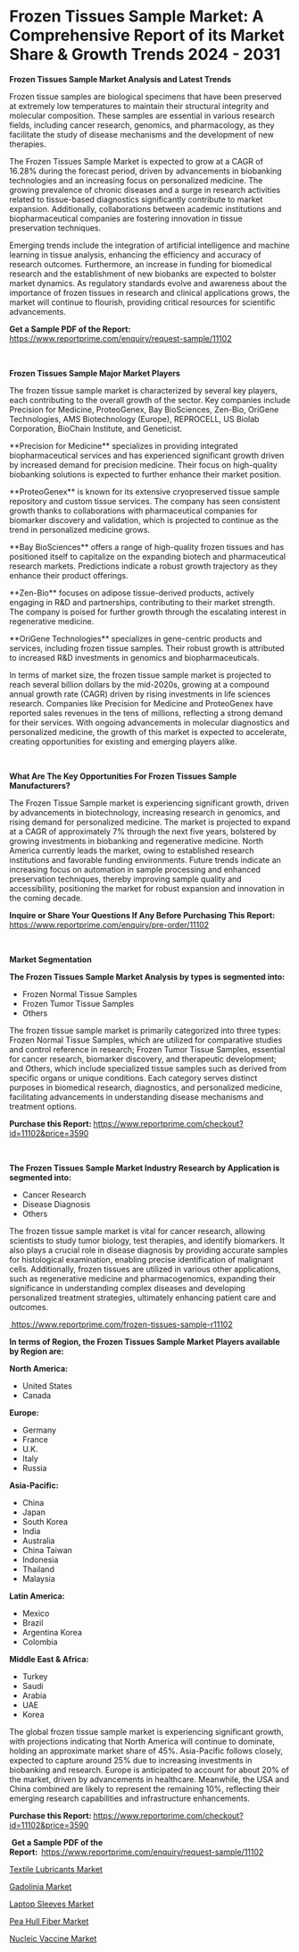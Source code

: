<p><h1>Frozen Tissues Sample Market: A Comprehensive Report of its Market Share & Growth Trends 2024 - 2031</h1></p><p><strong>Frozen Tissues Sample Market Analysis and Latest Trends</strong></p>
<p><p>Frozen tissue samples are biological specimens that have been preserved at extremely low temperatures to maintain their structural integrity and molecular composition. These samples are essential in various research fields, including cancer research, genomics, and pharmacology, as they facilitate the study of disease mechanisms and the development of new therapies.</p><p>The Frozen Tissues Sample Market is expected to grow at a CAGR of 16.28% during the forecast period, driven by advancements in biobanking technologies and an increasing focus on personalized medicine. The growing prevalence of chronic diseases and a surge in research activities related to tissue-based diagnostics significantly contribute to market expansion. Additionally, collaborations between academic institutions and biopharmaceutical companies are fostering innovation in tissue preservation techniques.</p><p>Emerging trends include the integration of artificial intelligence and machine learning in tissue analysis, enhancing the efficiency and accuracy of research outcomes. Furthermore, an increase in funding for biomedical research and the establishment of new biobanks are expected to bolster market dynamics. As regulatory standards evolve and awareness about the importance of frozen tissues in research and clinical applications grows, the market will continue to flourish, providing critical resources for scientific advancements.</p></p>
<p><strong>Get a Sample PDF of the Report:&nbsp;</strong> <a href="https://www.reportprime.com/enquiry/request-sample/11102?utm_campaign=103&utm_medium=2&utm_source=Github&utm_content=ia&utm_term=16112024&utm_id=frozen-tissues-sample">https://www.reportprime.com/enquiry/request-sample/11102</a></p>
<p>&nbsp;</p>
<p><strong>Frozen Tissues Sample Major Market Players</strong></p>
<p><p>The frozen tissue sample market is characterized by several key players, each contributing to the overall growth of the sector. Key companies include Precision for Medicine, ProteoGenex, Bay BioSciences, Zen-Bio, OriGene Technologies, AMS Biotechnology (Europe), REPROCELL, US Biolab Corporation, BioChain Institute, and Geneticist.</p><p>**Precision for Medicine** specializes in providing integrated biopharmaceutical services and has experienced significant growth driven by increased demand for precision medicine. Their focus on high-quality biobanking solutions is expected to further enhance their market position.</p><p>**ProteoGenex** is known for its extensive cryopreserved tissue sample repository and custom tissue services. The company has seen consistent growth thanks to collaborations with pharmaceutical companies for biomarker discovery and validation, which is projected to continue as the trend in personalized medicine grows.</p><p>**Bay BioSciences** offers a range of high-quality frozen tissues and has positioned itself to capitalize on the expanding biotech and pharmaceutical research markets. Predictions indicate a robust growth trajectory as they enhance their product offerings.</p><p>**Zen-Bio** focuses on adipose tissue-derived products, actively engaging in R&D and partnerships, contributing to their market strength. The company is poised for further growth through the escalating interest in regenerative medicine.</p><p>**OriGene Technologies** specializes in gene-centric products and services, including frozen tissue samples. Their robust growth is attributed to increased R&D investments in genomics and biopharmaceuticals.</p><p>In terms of market size, the frozen tissue sample market is projected to reach several billion dollars by the mid-2020s, growing at a compound annual growth rate (CAGR) driven by rising investments in life sciences research. Companies like Precision for Medicine and ProteoGenex have reported sales revenues in the tens of millions, reflecting a strong demand for their services. With ongoing advancements in molecular diagnostics and personalized medicine, the growth of this market is expected to accelerate, creating opportunities for existing and emerging players alike.</p></p>
<p>&nbsp;</p>
<p><strong>What Are The Key Opportunities For Frozen Tissues Sample Manufacturers?</strong></p>
<p><p>The Frozen Tissue Sample market is experiencing significant growth, driven by advancements in biotechnology, increasing research in genomics, and rising demand for personalized medicine. The market is projected to expand at a CAGR of approximately 7% through the next five years, bolstered by growing investments in biobanking and regenerative medicine. North America currently leads the market, owing to established research institutions and favorable funding environments. Future trends indicate an increasing focus on automation in sample processing and enhanced preservation techniques, thereby improving sample quality and accessibility, positioning the market for robust expansion and innovation in the coming decade.</p></p>
<p><strong>Inquire or Share Your Questions If Any Before Purchasing This Report:</strong> <a href="https://www.reportprime.com/enquiry/pre-order/11102?utm_campaign=103&utm_medium=2&utm_source=Github&utm_content=ia&utm_term=16112024&utm_id=frozen-tissues-sample">https://www.reportprime.com/enquiry/pre-order/11102</a></p>
<p>&nbsp;</p>
<p><strong>Market Segmentation</strong></p>
<p><strong>The Frozen Tissues Sample Market Analysis by types is segmented into:</strong></p>
<p><ul><li>Frozen Normal Tissue Samples</li><li>Frozen Tumor Tissue Samples</li><li>Others</li></ul></p>
<p><p>The frozen tissue sample market is primarily categorized into three types: Frozen Normal Tissue Samples, which are utilized for comparative studies and control reference in research; Frozen Tumor Tissue Samples, essential for cancer research, biomarker discovery, and therapeutic development; and Others, which include specialized tissue samples such as derived from specific organs or unique conditions. Each category serves distinct purposes in biomedical research, diagnostics, and personalized medicine, facilitating advancements in understanding disease mechanisms and treatment options.</p></p>
<p><strong>Purchase this Report:&nbsp;</strong><a href="https://www.reportprime.com/checkout?id=11102&price=3590&utm_campaign=103&utm_medium=2&utm_source=Github&utm_content=ia&utm_term=16112024&utm_id=frozen-tissues-sample">https://www.reportprime.com/checkout?id=11102&price=3590</a></p>
<p>&nbsp;</p>
<p><strong>The Frozen Tissues Sample Market Industry Research by Application is segmented into:</strong></p>
<p><ul><li>Cancer Research</li><li>Disease Diagnosis</li><li>Others</li></ul></p>
<p><p>The frozen tissue sample market is vital for cancer research, allowing scientists to study tumor biology, test therapies, and identify biomarkers. It also plays a crucial role in disease diagnosis by providing accurate samples for histological examination, enabling precise identification of malignant cells. Additionally, frozen tissues are utilized in various other applications, such as regenerative medicine and pharmacogenomics, expanding their significance in understanding complex diseases and developing personalized treatment strategies, ultimately enhancing patient care and outcomes.</p></p>
<p><a href="https://www.reportprime.com/frozen-tissues-sample-r11102?utm_campaign=103&utm_medium=2&utm_source=Github&utm_content=ia&utm_term=16112024&utm_id=frozen-tissues-sample">&nbsp;https://www.reportprime.com/frozen-tissues-sample-r11102</a></p>
<p><strong>In terms of Region, the Frozen Tissues Sample Market Players available by Region are:</strong></p>
<p>
    <p> <strong> North America: </strong>
        <ul>
            <li>United States</li>
            <li>Canada</li>
        </ul>
        </p> 
    <p> <strong> Europe: </strong>
        <ul>
            <li>Germany</li>
            <li>France</li>
            <li>U.K.</li>
            <li>Italy</li>
            <li>Russia</li>
        </ul>
        </p> 
    <p> <strong> Asia-Pacific: </strong>
        <ul>
            <li>China</li>
            <li>Japan</li>
            <li>South Korea</li>
            <li>India</li>
            <li>Australia</li>
            <li>China Taiwan</li>
            <li>Indonesia</li>
            <li>Thailand</li>
            <li>Malaysia</li>
        </ul>
        </p> 
    <p> <strong> Latin America: </strong>
        <ul>
            <li>Mexico</li>
            <li>Brazil</li>
            <li>Argentina Korea</li>
            <li>Colombia</li>
        </ul>
        </p> 
    <p> <strong> Middle East & Africa: </strong>
        <ul>
            <li>Turkey</li>
            <li>Saudi</li>
            <li>Arabia</li>
            <li>UAE</li>
            <li>Korea</li>
        </ul>
    </p>
    </p>
<p><p>The global frozen tissue sample market is experiencing significant growth, with projections indicating that North America will continue to dominate, holding an approximate market share of 45%. Asia-Pacific follows closely, expected to capture around 25% due to increasing investments in biobanking and research. Europe is anticipated to account for about 20% of the market, driven by advancements in healthcare. Meanwhile, the USA and China combined are likely to represent the remaining 10%, reflecting their emerging research capabilities and infrastructure enhancements.</p></p>
<p><strong>Purchase this Report: </strong><a href="https://www.reportprime.com/checkout?id=11102&price=3590&utm_campaign=103&utm_medium=2&utm_source=Github&utm_content=ia&utm_term=16112024&utm_id=frozen-tissues-sample">https://www.reportprime.com/checkout?id=11102&price=3590</a></p>
<p>&nbsp;<strong>Get a Sample PDF of the Report:&nbsp;&nbsp;</strong><a href="https://www.reportprime.com/enquiry/request-sample/11102?utm_campaign=103&utm_medium=2&utm_source=Github&utm_content=ia&utm_term=16112024&utm_id=frozen-tissues-sample">https://www.reportprime.com/enquiry/request-sample/11102</a></p>
<p><strong></strong></p>
<p><p><a href="https://www.linkedin.com/pulse/regulatory-landscape-its-influence-global-textile-lubricants-market-au6hc?utm_campaign=103&utm_medium=2&utm_source=Github&utm_content=ia&utm_term=16112024&utm_id=frozen-tissues-sample">Textile Lubricants Market</a></p><p><a href="https://issuu.com/reportprime-2/docs/gadolinia-market-size-2030.pptx_b6a88efa0723a5?utm_campaign=103&utm_medium=2&utm_source=Github&utm_content=ia&utm_term=16112024&utm_id=frozen-tissues-sample">Gadolinia Market</a></p><p><a href="https://www.linkedin.com/pulse/laptop-sleeves-ecosystem-mapping-innovation-value-chains-2024-2031-exdrf?utm_campaign=103&utm_medium=2&utm_source=Github&utm_content=ia&utm_term=16112024&utm_id=frozen-tissues-sample">Laptop Sleeves Market</a></p><p><a href="https://www.linkedin.com/pulse/pea-hull-fiber-market-forecast-global-trends-analysis-from-xurnc?utm_campaign=103&utm_medium=2&utm_source=Github&utm_content=ia&utm_term=16112024&utm_id=frozen-tissues-sample">Pea Hull Fiber Market</a></p><p><a href="https://issuu.com/reportprime-2/docs/nucleic-vaccine-market-size-2030.pp_5213c17d2bdb54?utm_campaign=103&utm_medium=2&utm_source=Github&utm_content=ia&utm_term=16112024&utm_id=frozen-tissues-sample">Nucleic Vaccine Market</a></p></p>